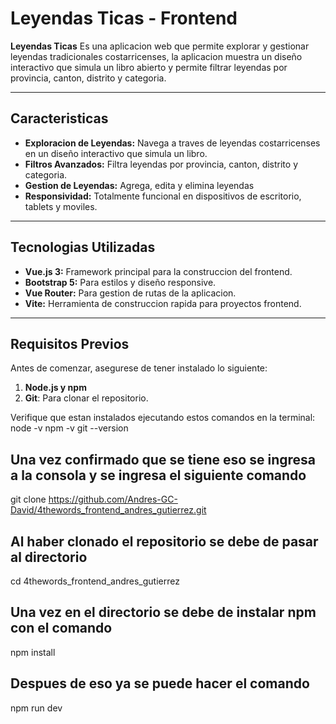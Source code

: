 # Leyendas Ticas - Frontend

**Leyendas Ticas** Es una aplicacion web que permite explorar y gestionar leyendas tradicionales costarricenses, la aplicacion muestra un diseño interactivo que simula un libro abierto y permite filtrar leyendas por provincia, canton, distrito y categoria.

---

## Caracteristicas

- **Exploracion de Leyendas:** Navega a traves de leyendas costarricenses en un diseño interactivo que simula un libro.
- **Filtros Avanzados:** Filtra leyendas por provincia, canton, distrito y categoria.
- **Gestion de Leyendas:** Agrega, edita y elimina leyendas
- **Responsividad:** Totalmente funcional en dispositivos de escritorio, tablets y moviles.

---

## Tecnologias Utilizadas

- **Vue.js 3:** Framework principal para la construccion del frontend.
- **Bootstrap 5:** Para estilos y diseño responsive.
- **Vue Router:** Para gestion de rutas de la aplicacion.
- **Vite:** Herramienta de construccion rapida para proyectos frontend.

---

## Requisitos Previos

Antes de comenzar, asegurese de tener instalado lo siguiente:

1. **Node.js y npm**
2. **Git**: Para clonar el repositorio.

Verifique que estan instalados ejecutando estos comandos en la terminal:
node -v
npm -v
git --version

## Una vez confirmado que se tiene eso se ingresa a la consola y se ingresa el siguiente comando

git clone https://github.com/Andres-GC-David/4thewords_frontend_andres_gutierrez.git

## Al haber clonado el repositorio se debe de pasar al directorio

cd 4thewords_frontend_andres_gutierrez

## Una vez en el directorio se debe de instalar npm con el comando

npm install

## Despues de eso ya se puede hacer el comando

npm run dev
